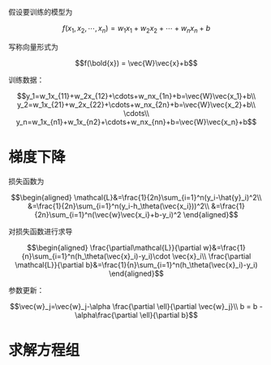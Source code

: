 假设要训练的模型为

```math
f(x_1,x_2,\cdots,x_n)=w_1x_1+w_2x_2+\cdots+w_nx_n+b
```

写称向量形式为

```math
f(\bold{x}) = \vec{W}\vec{x}+b
```

训练数据：

```math
y_1=w_1x_{11}+w_2x_{12}+\cdots+w_nx_{1n}+b=\vec{W}\vec{x_1}+b\\
y_2=w_1x_{21}+w_2x_{22}+\cdots+w_nx_{2n}+b=\vec{W}\vec{x_2}+b\\
\cdots\\
y_n=w_1x_{n1}+w_1x_{n2}+\cdots+w_nx_{nn}+b=\vec{W}\vec{x_n}+b
```

# 梯度下降

损失函数为

```math
\begin{aligned}
\mathcal{L}&=\frac{1}{2n}\sum_{i=1}^n(y_i-\hat{y}_i)^2\\
&=\frac{1}{2n}\sum_{i=1}^n(y_i-h_\theta(\vec{x_i}))^2\\
&=\frac{1}{2n}\sum_{i=1}^n(\vec{w}\vec{x_i}+b-y_i)^2
\end{aligned}
```

对损失函数进行求导

```math
\begin{aligned}
\frac{\partial\mathcal{L}}{\partial w}&=\frac{1}{n}\sum_{i=1}^n(h_\theta(\vec{x}_i)-y_i)\cdot \vec{x}_i\\
\frac{\partial \mathcal{L}}{\partial b}&=\frac{1}{n}\sum_{i=1}^n(h_\theta(\vec{x}_i)-y_i)
\end{aligned}
```


参数更新：

```math
\vec{w}_j=\vec{w}_j-\alpha \frac{\partial \ell}{\partial \vec{w}_j}\\
b = b - \alpha\frac{\partial \ell}{\partial b}
```

# 求解方程组

